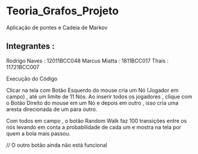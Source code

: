 # Teoria_Grafos_Projeto
Aplicação de pontes e Cadeia de Markov

## Integrantes :

Rodrigo Naves : 12011BCC048 
Marcus Miatta : 1811BCC017
Thais : 11721BCC007

Execução do Código

Clicar na tela com Botão Esquerdo do mouse cria um Nó (Jogador em campo) , até um limite de 11 Nós.
Ao inserir todos os jogadores , clique com o Botão Direito do mouse em um Nó e depois em outro , isso cria uma aresta direcionada de um para outro.

Com todos em campo , o botão Random Walk faz 100 transições entre os nós levando em conta a probabilidade de cada um e mostra na tela por quem a bola mais passou.

// O outro botão ainda não está funcional